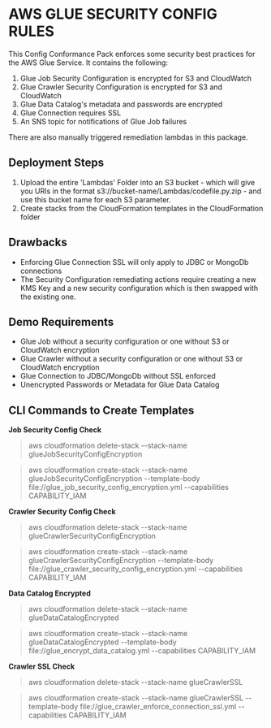 # AWS GLUE SECURITY CONFIG RULES
 This Config Conformance Pack enforces some security best practices for the AWS Glue Service. It contains the following:
 1. Glue Job Security Configuration is encrypted for S3 and CloudWatch
 2. Glue Crawler Security Configuration is encrypted for S3 and CloudWatch 
 3. Glue Data Catalog's metadata and passwords are encrypted
 4. Glue Connection requires SSL
 5. An SNS topic for notifications of Glue Job failures

There are also manually triggered remediation lambdas in this package.

## Deployment Steps
1. Upload the entire 'Lambdas' Folder into an S3 bucket - which will give you URIs in the format s3://bucket-name/Lambdas/codefile.py.zip - and use this bucket name for each S3 parameter.
2. Create stacks from the CloudFormation templates in the CloudFormation folder

## Drawbacks
- Enforcing Glue Connection SSL will only apply to JDBC or MongoDb connections
- The Security Configuration remediating actions require creating a new KMS Key and a new security configuration which is then swapped with the existing one.

## Demo Requirements
* Glue Job without a security configuration or one without S3 or CloudWatch encryption
* Glue Crawler without a security configuration or one without S3 or CloudWatch encryption
* Glue Connection to JDBC/MongoDb without SSL enforced
* Unencrypted Passwords or Metadata for Glue Data Catalog

## CLI Commands to Create Templates
**Job Security Config Check**
> aws cloudformation delete-stack --stack-name glueJobSecurityConfigEncryption

> aws cloudformation create-stack --stack-name glueJobSecurityConfigEncryption --template-body file://glue_job_security_config_encryption.yml --capabilities CAPABILITY_IAM


**Crawler Security Config Check**
> aws cloudformation delete-stack --stack-name glueCrawlerSecurityConfigEncryption

> aws cloudformation create-stack --stack-name glueCrawlerSecurityConfigEncryption --template-body file://glue_crawler_security_config_encryption.yml --capabilities CAPABILITY_IAM

**Data Catalog Encrypted**
> aws cloudformation delete-stack --stack-name glueDataCatalogEncrypted

> aws cloudformation create-stack --stack-name glueDataCatalogEncrypted --template-body file://glue_encrypt_data_catalog.yml --capabilities CAPABILITY_IAM

**Crawler SSL Check**
> aws cloudformation delete-stack --stack-name glueCrawlerSSL

> aws cloudformation create-stack --stack-name glueCrawlerSSL --template-body file://glue_crawler_enforce_connection_ssl.yml --capabilities CAPABILITY_IAM

